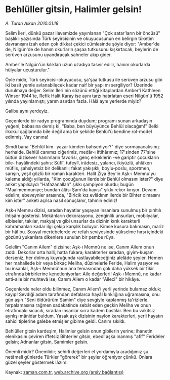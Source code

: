 # Behlüller gitsin, Halimler gelsin!

*A. Turan Alkan 2010.01.18*

<tr><td class="metin" colspan="2" style="padding-top: 20px; padding-left: 5px; ">Selim İleri, dünkü pazar ilavemizde yayınlanan "Çok satar'ların bir öncüsü" başlıklı yazısında Türk seyircisinin ve okuyucusunun en belirgin tüketim davranışını izah eden çok dikkat çekici cümlesinde şöyle diyor: "Amber'de de, Nilgün'de de hanım okurların şaşaa tutkusunu kışkırtacak, beylerin de serüven arzusunu uyandıracak sahneler akıp gider.</td></tr><tr><td class="metin" colspan="2" style="padding-top: 20px; padding-left: 5px; "><p> Amber'le Nilgün'ün kılıkları uzun uzadıya tasvir edilir, hanım okurlarda hülyalar uçuşturulur."
<p>Öyle midir, Türk seyircisi-okuyucusu, şa'şaa tutkusu ile serüven arzusu gibi iki basit yemle avlanabilecek kadar naif bir yapı mı sergiliyor? Üzerinde durulmaya değer. Selim İleri'nin sözünü ettiği kitaplardan Amber'i Kathleen Winsor 1944'te, Refik Halit Karay ise aynı tarzı hatırlatan eseri Nilgün'ü 1952 yılında yayınlamıştı; yarım asırdan fazla. Hâlâ aynı yerlerde miyiz?
<p>Galiba aynı yerdeyiz.
<p>Geçenlerde bir radyo programında duydum; programı sunan arkadaşın yeğeni, babasına demiş ki, "Baba, ben büyüyünce Behlül olacağım!" Belki ilkokul çağlarında bile değil ama bir şekilde Behlül'ü kendine rol-model edinmiş. Vay canına!
<p>Şimdi bana "Behlül kim- yazar kimden bahsediyor?" diye sormayacaksınız herhalde. Behlül canımız ciğerimiz, medâr-ı iftihârımız; 17'sinden 77'sine bütün dizisever hanımların favorisi, genç erkeklerin -ve gariptir çocukların bile- hayâlindeki şahıs: Süflî, tufeylî, irâdesiz, yalancı, ikiyüzlü, ahlâken müflis, şahsiyetsiz bir delikanlı; fakat yakışıklı, boylu-poslu, sportmen, sarışın, yeşil gözlü bir roman karakteri. Halit Ziya Bey'in Aşk-ı Memnu'yu kaleme aldığı yıllarda, "Kim çocuğunun ilerde bir Behlül olmasını ister?" diye anket yapılsaydı "Hafazanallah" şıkkı şampiyon olurdu; bugün "Maalmemnuniye; bundan âlâsı Şam'da kayısı" şıkkı rekor kırıyor. Devam edelim; ebeveynler arasında, "Biricik kız evlâdının ilerde bir Bihter olmasını kim ister" anketi açılsa nasıl sonuçlanır, tahmin ediniz!
<p>Aşk-ı Memnu dizisi, sıradan hayatlar yaşayan insanlara sunulmuş bir pırıltılı ihtişâm gösterisi. Mekânların dekorasyonu, zenginlik unsurları, mobilyalar, elbiseler, takılar, makyaj vs gibi unsurlar da dizinin kırık karakterli kahramanları kadar ilgi çekip karşılık buluyor. Kimse kusura bakmasın, marîz bir hâl bu. Sosyal mertebelerde ve refah seviyesinde yükselme hırsı içindeki gözünü yukarılara dikenlere sunulan bir pembe rüya.
<p>Gelelim "Canım Ailem" dizisine; Aşk-ı Memnû ne ise, Canım Ailem onun zıddı. Dekorlar orta halli, hatta fukara; karakterler sıradan, giyim-kuşam derseniz, her dolmuş kuyruğunda rastlayabileceğiniz alelâde şeyler. Hemen her mahallede bir veya birkaç Meliha, düzinelerle Feride, Halim yaşıyor ve bu insanlar, Aşk-ı Memnû'nun ana temasından çok daha yüksek bir fikir etrafında birbirlerine kenetleniyorlar: Aile değerleri! Aşk-ı Memnû, ne kadar anti-aile bir muhtevâ ise, Canım Ailem o kadar "Aileci" bir hikâye.
<p>Geçenlerde neler oldu bilinmez, Canım Ailem'i yerli yerinde bulamaz olduk; kayıp! Sevdiği adam tarafından defalarca hayâl kırıklığına uğramasına, onu gün aşırı "Seni öldürürüm Samim" diye sevgiyle kaplanmış ta'rizlerle hırpalamasına rağmen sadakatinde sebât eden geçkin Meliha ve onun etrafındaki sıcacık, sıradan insanlar sırra kadem bastılar. Ben bu vakitsiz ayrılışı mânidar buldum. Yasak aşk dizisinin naylon karakterleri, yerli hayatın sahici tiplerine galebe etmişler gibime geldi. Canım sıkıldı.
<p>Behlüller gitsin kardeşim, Halimler gelsin onun gibilerin yerine; ihanetin elenikasını çeviren iffetsiz Bihterler gitsin, ebedî aşka inanmış "afîf" Ferideler gelsin; Adnanlar gitsin, Samimler gelsin.
<p>Önemli midir? Önemlidir; şehirli değerleri el yordamıyla aradığımız şu netâmeli günlerde Türkler "görerek" bir şeyler öğreniyor çünkü. Onlara güzel şeyler göstermek lâzım.<br/></p></p></p></p></p></p></p></p></p></p></td></tr>

Kaynak: [zaman.com.tr](http://zaman.com.tr/yazar.do?yazino=941575), [web.archive.org (arşiv bağlantısı)](http://web.archive.org/web/20100328234030/http://www.zaman.com.tr:80/yazar.do?yazino=941575)

